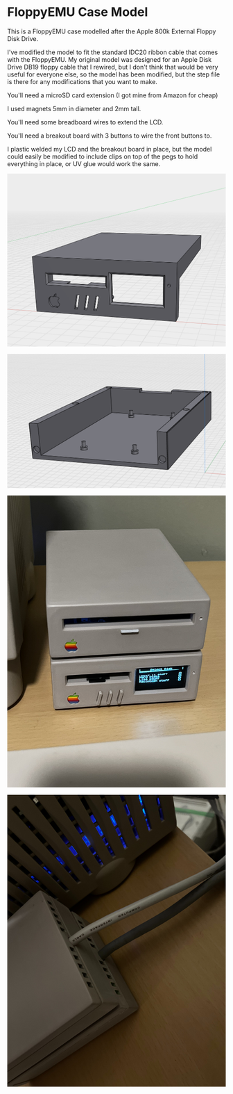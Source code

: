 # FloppyEMU Case Model

This is a FloppyEMU case modelled after the Apple 800k External Floppy Disk Drive.

I've modified the model to fit the standard IDC20 ribbon cable that comes with the FloppyEMU. My original model was designed for an Apple Disk Drive DB19 floppy cable that I rewired, but I don't think that would be very useful for everyone else, so the model has been modified, but the step file is there for any modifications that you want to make.

You'll need a microSD card extension (I got mine from Amazon for cheap)

I used magnets 5mm in diameter and 2mm tall.

You'll need some breadboard wires to extend the LCD.

You'll need a breakout board with 3 buttons to wire the front buttons to.

I plastic welded my LCD and the breakout board in place, but the model could easily be modified to include clips on top of the pegs to hold everything in place, or UV glue would work the same.

![Model (Top)](https://raw.githubusercontent.com/mcbeav/model-floppyemu.apple.800k/refs/heads/main/photos/top.PNG)


![Model (Bottom)](https://raw.githubusercontent.com/mcbeav/model-floppyemu.apple.800k/refs/heads/main/photos/bottom.PNG)


![BlueSCSI Stacked On Top Of FloppyEMU](https://raw.githubusercontent.com/mcbeav/model-floppyemu.apple.800k/refs/heads/main/photos/front.jpeg)


![Back Of FloppyEMU](https://raw.githubusercontent.com/mcbeav/model-floppyemu.apple.800k/refs/heads/main/photos/back.jpg)